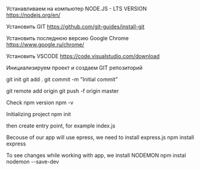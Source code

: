Устанавливаем на компьютер NODE.JS - LTS VERSION
https://nodejs.org/en/

Установить GIT
https://github.com/git-guides/install-git

Установить последнюю версию Google Chrome
https://www.google.ru/chrome/

Установить VSCODE
https://code.visualstudio.com/download

Инициализируем проект и создаем GIT репозиторий

git init
git add .
git commit -m "Initial commit"
<!-- project url для GIT, в нашем случае # node_express_angular_fs -->
git remote add origin <project url>
git push -f origin master

<!-- Создаем .gitignore, чтобы не отправлять в репощиторий не нужные файлы. -->

Check npm version
npm -v

Initializing project
npm init

then create entry point, for example index.js

Becouse of our app will use epress, we need to install express.js
npm install express

To see changes while working with app, we install NODEMON
npm instal nodemon --save-dev